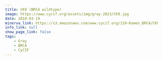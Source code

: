 ```yaml
---
title: CK9 (BRCA wildtype)
image: https://www.cycif.org/assets/img/gray-2023/CK9.jpg
date: 2010-03-19
minerva_link: https://s3.amazonaws.com/www.cycif.org/110-Komen_BRCA/CK9/index.html
info_link: null
show_page_link: false
tags:
    - Gray
    - BRCA
    - CyCIF
---
```

